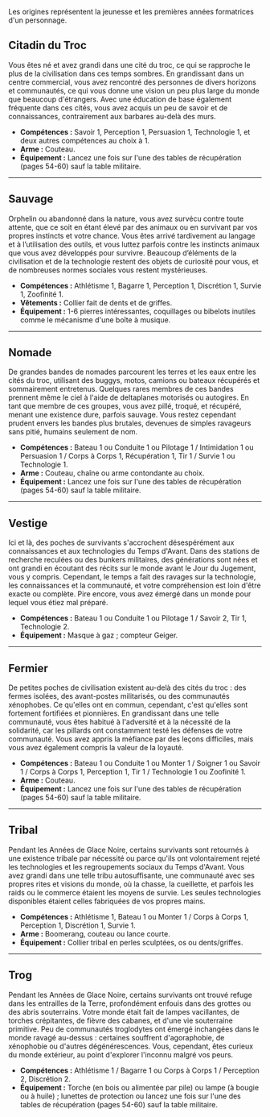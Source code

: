 Les origines représentent la jeunesse et les premières années formatrices d'un personnage.

## Citadin du Troc
Vous êtes né et avez grandi dans une cité du troc, ce qui se rapproche le plus de la civilisation dans ces temps sombres. En grandissant dans un centre commercial, vous avez rencontré des personnes de divers horizons et communautés, ce qui vous donne une vision un peu plus large du monde que beaucoup d'étrangers. Avec une éducation de base également fréquente dans ces cités, vous avez acquis un peu de savoir et de connaissances, contrairement aux barbares au-delà des murs.

- **Compétences :** Savoir 1, Perception 1, Persuasion 1, Technologie 1, et deux autres compétences au choix à 1.
- **Arme :** Couteau.
- **Équipement :** Lancez une fois sur l'une des tables de récupération (pages 54-60) sauf la table militaire.

---

## Sauvage
Orphelin ou abandonné dans la nature, vous avez survécu contre toute attente, que ce soit en étant élevé par des animaux ou en survivant par vos propres instincts et votre chance. Vous êtes arrivé tardivement au langage et à l’utilisation des outils, et vous luttez parfois contre les instincts animaux que vous avez développés pour survivre. Beaucoup d’éléments de la civilisation et de la technologie restent des objets de curiosité pour vous, et de nombreuses normes sociales vous restent mystérieuses.

- **Compétences :** Athlétisme 1, Bagarre 1, Perception 1, Discrétion 1, Survie 1, Zoofinité 1.
- **Vêtements :** Collier fait de dents et de griffes.
- **Équipement :** 1-6 pierres intéressantes, coquillages ou bibelots inutiles comme le mécanisme d'une boîte à musique.

---

## Nomade
De grandes bandes de nomades parcourent les terres et les eaux entre les cités du troc, utilisant des buggys, motos, camions ou bateaux récupérés et sommairement entretenus. Quelques rares membres de ces bandes prennent même le ciel à l'aide de deltaplanes motorisés ou autogires. En tant que membre de ces groupes, vous avez pillé, troqué, et récupéré, menant une existence dure, parfois sauvage. Vous restez cependant prudent envers les bandes plus brutales, devenues de simples ravageurs sans pitié, humains seulement de nom.

- **Compétences :** Bateau 1 ou Conduite 1 ou Pilotage 1 / Intimidation 1 ou Persuasion 1 / Corps à Corps 1, Récupération 1, Tir 1 / Survie 1 ou Technologie 1.
- **Arme :** Couteau, chaîne ou arme contondante au choix.
- **Équipement :** Lancez une fois sur l'une des tables de récupération (pages 54-60) sauf la table militaire.

---

## Vestige
Ici et là, des poches de survivants s'accrochent désespérément aux connaissances et aux technologies du Temps d'Avant. Dans des stations de recherche reculées ou des bunkers militaires, des générations sont nées et ont grandi en écoutant des récits sur le monde avant le Jour du Jugement, vous y compris. Cependant, le temps a fait des ravages sur la technologie, les connaissances et la communauté, et votre compréhension est loin d'être exacte ou complète. Pire encore, vous avez émergé dans un monde pour lequel vous étiez mal préparé.

- **Compétences :** Bateau 1 ou Conduite 1 ou Pilotage 1 / Savoir 2, Tir 1, Technologie 2.
- **Équipement :** Masque à gaz ; compteur Geiger.

---

## Fermier
De petites poches de civilisation existent au-delà des cités du troc : des fermes isolées, des avant-postes militarisés, ou des communautés xénophobes. Ce qu'elles ont en commun, cependant, c'est qu'elles sont fortement fortifiées et pionnières. En grandissant dans une telle communauté, vous êtes habitué à l'adversité et à la nécessité de la solidarité, car les pillards ont constamment testé les défenses de votre communauté. Vous avez appris la méfiance par des leçons difficiles, mais vous avez également compris la valeur de la loyauté.

- **Compétences :** Bateau 1 ou Conduite 1 ou Monter 1 / Soigner 1 ou Savoir 1 / Corps à Corps 1, Perception 1, Tir 1 / Technologie 1 ou Zoofinité 1.
- **Arme :** Couteau.
- **Équipement :** Lancez une fois sur l'une des tables de récupération (pages 54-60) sauf la table militaire.

---

## Tribal
Pendant les Années de Glace Noire, certains survivants sont retournés à une existence tribale par nécessité ou parce qu'ils ont volontairement rejeté les technologies et les regroupements sociaux du Temps d'Avant. Vous avez grandi dans une telle tribu autosuffisante, une communauté avec ses propres rites et visions du monde, où la chasse, la cueillette, et parfois les raids ou le commerce étaient les moyens de survie. Les seules technologies disponibles étaient celles fabriquées de vos propres mains.

- **Compétences :** Athlétisme 1, Bateau 1 ou Monter 1 / Corps à Corps 1, Perception 1, Discrétion 1, Survie 1.
- **Arme :** Boomerang, couteau ou lance courte.
- **Équipement :** Collier tribal en perles sculptées, os ou dents/griffes.

---

## Trog
Pendant les Années de Glace Noire, certains survivants ont trouvé refuge dans les entrailles de la Terre, profondément enfouis dans des grottes ou des abris souterrains. Votre monde était fait de lampes vacillantes, de torches crépitantes, de fièvre des cabanes, et d'une vie souterraine primitive. Peu de communautés troglodytes ont émergé inchangées dans le monde ravagé au-dessus : certaines souffrent d'agoraphobie, de xénophobie ou d'autres dégénérescences. Vous, cependant, êtes curieux du monde extérieur, au point d'explorer l'inconnu malgré vos peurs.

- **Compétences :** Athlétisme 1 / Bagarre 1 ou Corps à Corps 1 / Perception 2, Discrétion 2.
- **Équipement :** Torche (en bois ou alimentée par pile) ou lampe (à bougie ou à huile) ; lunettes de protection ou lancez une fois sur l'une des tables de récupération (pages 54-60) sauf la table militaire.
